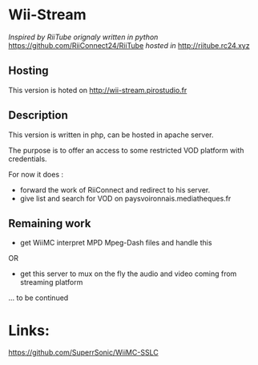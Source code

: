 Wii-Stream
==========

*Inspired by RiiTube orignaly written in python* https://github.com/RiiConnect24/RiiTube 
*hosted in* http://riitube.rc24.xyz

Hosting
-------
This version is hoted on http://wii-stream.pirostudio.fr

Description
-----------
This version is written in php, can be hosted in apache server.

The purpose is to offer an access to some restricted VOD platform with credentials.

For now it does : 
- forward the work of RiiConnect and redirect to his server.
- give list and search for VOD on paysvoironnais.mediatheques.fr

Remaining work
--------------
- get WiiMC interpret MPD Mpeg-Dash files and handle this

OR
- get this server to mux on the fly the audio and video coming from streaming platform

... to be continued

Links:
======

https://github.com/SuperrSonic/WiiMC-SSLC